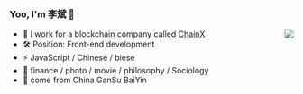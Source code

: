 ### Yoo, I'm 李斌 👋

<img align="right" src="https://github-readme-stats.vercel.app/api?username=Limiu331&show_icons=true&icon_color=CE1D2D&text_color=718096&bg_color=ffffff&hide_title=true" />

- 👔 I work for a blockchain company called [ChainX](https://chainx.org/)
- 🛠️ Position: Front-end development 
- ⚡ JavaScript / Chinese / biese 
- 🥰 finance / photo / movie / philosophy / Sociology
- 🏡 come from China GanSu BaiYin
